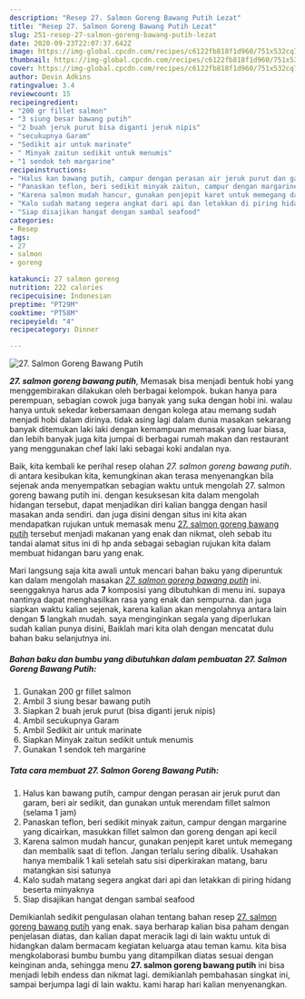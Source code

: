```yaml
---
description: "Resep 27. Salmon Goreng Bawang Putih Lezat"
title: "Resep 27. Salmon Goreng Bawang Putih Lezat"
slug: 251-resep-27-salmon-goreng-bawang-putih-lezat
date: 2020-09-23T22:07:37.642Z
image: https://img-global.cpcdn.com/recipes/c6122fb818f1d960/751x532cq70/27-salmon-goreng-bawang-putih-foto-resep-utama.jpg
thumbnail: https://img-global.cpcdn.com/recipes/c6122fb818f1d960/751x532cq70/27-salmon-goreng-bawang-putih-foto-resep-utama.jpg
cover: https://img-global.cpcdn.com/recipes/c6122fb818f1d960/751x532cq70/27-salmon-goreng-bawang-putih-foto-resep-utama.jpg
author: Devin Adkins
ratingvalue: 3.4
reviewcount: 15
recipeingredient:
- "200 gr fillet salmon"
- "3 siung besar bawang putih"
- "2 buah jeruk purut bisa diganti jeruk nipis"
- "secukupnya Garam"
- "Sedikit air untuk marinate"
- " Minyak zaitun sedikit untuk menumis"
- "1 sendok teh margarine"
recipeinstructions:
- "Halus kan bawang putih, campur dengan perasan air jeruk purut dan garam, beri air sedikit, dan gunakan untuk merendam fillet salmon (selama 1 jam)"
- "Panaskan teflon, beri sedikit minyak zaitun, campur dengan margarine yang dicairkan, masukkan fillet salmon dan goreng dengan api kecil"
- "Karena salmon mudah hancur, gunakan penjepit karet untuk memegang dan membalik saat di teflon. Jangan terlalu sering dibalik. Usahakan hanya membalik 1 kali setelah satu sisi diperkirakan matang, baru matangkan sisi satunya"
- "Kalo sudah matang segera angkat dari api dan letakkan di piring hidang beserta minyaknya"
- "Siap disajikan hangat dengan sambal seafood"
categories:
- Resep
tags:
- 27
- salmon
- goreng

katakunci: 27 salmon goreng 
nutrition: 222 calories
recipecuisine: Indonesian
preptime: "PT29M"
cooktime: "PT58M"
recipeyield: "4"
recipecategory: Dinner

---
```



![27. Salmon Goreng Bawang Putih](https://img-global.cpcdn.com/recipes/c6122fb818f1d960/751x532cq70/27-salmon-goreng-bawang-putih-foto-resep-utama.jpg)

<b><i>27. salmon goreng bawang putih</i></b>, Memasak bisa menjadi bentuk hobi yang menggembirakan dilakukan oleh berbagai kelompok. bukan hanya para perempuan, sebagian cowok juga banyak yang suka dengan hobi ini. walau hanya untuk sekedar kebersamaan dengan kolega atau memang sudah menjadi hobi dalam dirinya. tidak asing lagi dalam dunia masakan sekarang banyak ditemukan laki laki dengan kemampuan memasak yang luar biasa, dan lebih banyak juga kita jumpai di berbagai rumah makan dan restaurant yang menggunakan chef laki laki sebagai koki andalan nya.



Baik, kita kembali ke perihal resep olahan <i>27. salmon goreng bawang putih</i>. di antara kesibukan kita, kemungkinan akan terasa menyenangkan bila sejenak anda menyempatkan sebagian waktu untuk mengolah 27. salmon goreng bawang putih ini. dengan kesuksesan kita dalam mengolah hidangan tersebut, dapat menjadikan diri kalian bangga dengan hasil masakan anda sendiri. dan juga disini dengan situs ini kita akan mendapatkan rujukan untuk memasak menu <u>27. salmon goreng bawang putih</u> tersebut menjadi makanan yang enak dan nikmat, oleh sebab itu tandai alamat situs ini di hp anda sebagai sebagian rujukan kita dalam membuat hidangan baru yang enak.


Mari langsung saja kita awali untuk mencari bahan baku yang diperuntuk kan dalam mengolah masakan <u><i>27. salmon goreng bawang putih</i></u> ini. seenggaknya harus ada <b>7</b> komposisi yang dibutuhkan di menu ini. supaya nantinya dapat menghasilkan rasa yang enak dan sempurna. dan juga siapkan waktu kalian sejenak, karena kalian akan mengolahnya antara lain dengan <b>5</b> langkah mudah. saya menginginkan segala yang diperlukan sudah kalian punya disini, Baiklah mari kita olah dengan mencatat dulu bahan baku selanjutnya ini.

<!--inarticleads1-->

##### Bahan baku dan bumbu yang dibutuhkan dalam pembuatan 27. Salmon Goreng Bawang Putih:

1. Gunakan 200 gr fillet salmon
1. Ambil 3 siung besar bawang putih
1. Siapkan 2 buah jeruk purut (bisa diganti jeruk nipis)
1. Ambil secukupnya Garam
1. Ambil Sedikit air untuk marinate
1. Siapkan  Minyak zaitun sedikit untuk menumis
1. Gunakan 1 sendok teh margarine




<!--inarticleads2-->

##### Tata cara membuat 27. Salmon Goreng Bawang Putih:

1. Halus kan bawang putih, campur dengan perasan air jeruk purut dan garam, beri air sedikit, dan gunakan untuk merendam fillet salmon (selama 1 jam)
1. Panaskan teflon, beri sedikit minyak zaitun, campur dengan margarine yang dicairkan, masukkan fillet salmon dan goreng dengan api kecil
1. Karena salmon mudah hancur, gunakan penjepit karet untuk memegang dan membalik saat di teflon. Jangan terlalu sering dibalik. Usahakan hanya membalik 1 kali setelah satu sisi diperkirakan matang, baru matangkan sisi satunya
1. Kalo sudah matang segera angkat dari api dan letakkan di piring hidang beserta minyaknya
1. Siap disajikan hangat dengan sambal seafood




Demikianlah sedikit pengulasan olahan tentang bahan resep <u>27. salmon goreng bawang putih</u> yang enak. saya berharap kalian bisa paham dengan penjelasan diatas, dan kalian dapat meracik lagi di lain waktu untuk di hidangkan dalam bermacam kegiatan keluarga atau teman kamu. kita bisa mengkolaborasi bumbu bumbu yang ditampilkan diatas sesuai dengan keinginan anda, sehingga menu <b>27. salmon goreng bawang putih</b> ini bisa menjadi lebih endess dan nikmat lagi. demikianlah pembahasan singkat ini, sampai berjumpa lagi di lain waktu. kami harap hari kalian menyenangkan.
